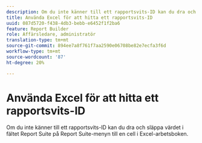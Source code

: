 ```yaml
---
description: Om du inte känner till ett rapportsvits-ID kan du dra och släppa värdet i fältet Report Suite på Report Suite-menyn till en cell i Excel-arbetsboken.
title: Använda Excel för att hitta ett rapportsvits-ID
uuid: 087d5720-f438-4db3-bebb-e6452f1f2ba6
feature: Report Builder
role: Affärsledare, administratör
translation-type: tm+mt
source-git-commit: 894ee7a8f761f7aa2590e06708be82e7ecfa3f6d
workflow-type: tm+mt
source-wordcount: '87'
ht-degree: 20%

---
```



# Använda Excel för att hitta ett rapportsvits-ID

Om du inte känner till ett rapportsvits-ID kan du dra och släppa värdet i fältet Report Suite på Report Suite-menyn till en cell i Excel-arbetsboken.

